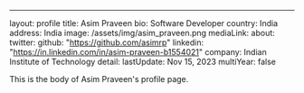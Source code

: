 ---
layout: profile
title: Asim Praveen
bio: Software Developer
country: India
address: India
image: /assets/img/asim_praveen.png
mediaLink: 
 about:
twitter:
github: "https://github.com/asimrp"
linkedin: "https://in.linkedin.com/in/asim-praveen-b1554021"
company: Indian Institute of Technology
detail:
lastUpdate: Nov 15, 2023
multiYear: false

This is the body of Asim Praveen's profile page.
